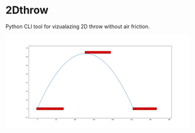 # 2Dthrow

Python CLI tool for vizualazing 2D throw without air friction. 

![Reference pic](https://raw.githubusercontent.com/RistomattiP/2Dthrow/main/v0-50%20angle-45.png)
